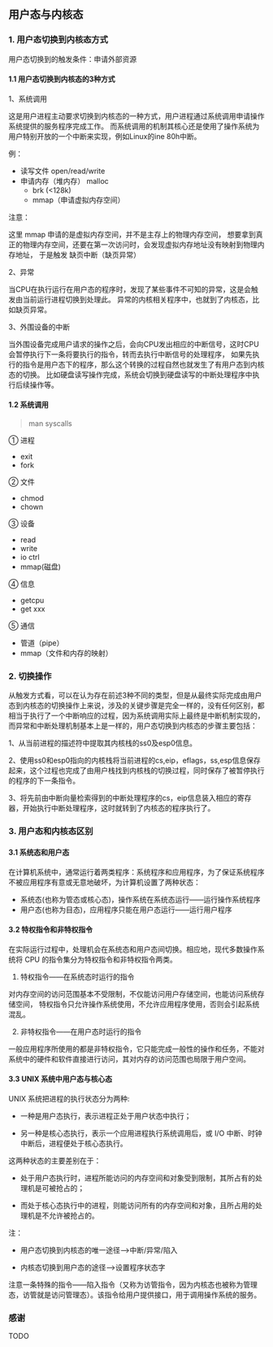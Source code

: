 ## 用户态与内核态

### 1. 用户态切换到内核态方式

用户态切换到的触发条件：申请外部资源

#### 1.1 用户态切换到内核态的3种方式

1、系统调用

这是用户进程主动要求切换到内核态的一种方式，用户进程通过系统调用申请操作系统提供的服务程序完成工作。
而系统调用的机制其核心还是使用了操作系统为用户特别开放的一个中断来实现，例如Linux的ine 80h中断。


例：

- 读写文件 open/read/write   
- 申请内存（堆内存） malloc   
    - brk (<128k)    
    - mmap（申请虚拟内存空间）   
    
注意：

这里 mmap 申请的是虚拟内存空间，并不是主存上的物理内存空间，
想要拿到真正的物理内存空间，还要在第一次访问时，会发现虚拟内存地址没有映射到物理内存地址，
于是触发 缺页中断（缺页异常）   
    

2、异常

当CPU在执行运行在用户态的程序时，发现了某些事件不可知的异常，这是会触发由当前运行进程切换到处理此。
异常的内核相关程序中，也就到了内核态，比如缺页异常。

3、外围设备的中断

当外围设备完成用户请求的操作之后，会向CPU发出相应的中断信号，这时CPU会暂停执行下一条将要执行的指令，转而去执行中断信号的处理程序，
如果先执行的指令是用户态下的程序，那么这个转换的过程自然也就发生了有用户态到内核态的切换。
比如硬盘读写操作完成，系统会切换到硬盘读写的中断处理程序中执行后续操作等。


#### 1.2 系统调用

> man syscalls

① 进程  

- exit  
- fork  

② 文件 

- chmod   
- chown  
 
③ 设备  

- read  
- write  
- io ctrl  
- mmap(磁盘)  

④ 信息  

- getcpu  
- get xxx  


⑤ 通信  

- 管道（pipe） 
- mmap（文件和内存的映射）  

### 2. 切换操作

从触发方式看，可以在认为存在前述3种不同的类型，但是从最终实际完成由用户态到内核态的切换操作上来说，涉及的关键步骤是完全一样的，没有任何区别，都相当于执行了一个中断响应的过程，因为系统调用实际上最终是中断机制实现的，而异常和中断处理机制基本上是一样的，用户态切换到内核态的步骤主要包括：

1、从当前进程的描述符中提取其内核栈的ss0及esp0信息。

2、使用ss0和esp0指向的内核栈将当前进程的cs,eip，eflags，ss,esp信息保存起来，这个过程也完成了由用户栈找到内核栈的切换过程，同时保存了被暂停执行的程序的下一条指令。

3、将先前由中断向量检索得到的中断处理程序的cs，eip信息装入相应的寄存器，开始执行中断处理程序，这时就转到了内核态的程序执行了。

### 3. 用户态和内核态区别

#### 3.1 系统态和用户态

在计算机系统中，通常运行着两类程序：系统程序和应用程序，为了保证系统程序不被应用程序有意或无意地破坏，为计算机设置了两种状态：

- 系统态(也称为管态或核心态)，操作系统在系统态运行——运行操作系统程序  
- 用户态(也称为目态)，应用程序只能在用户态运行——运行用户程序  

#### 3.2 特权指令和非特权指令

在实际运行过程中，处理机会在系统态和用户态间切换。相应地，现代多数操作系统将 CPU 的指令集分为特权指令和非特权指令两类。

1) 特权指令——在系统态时运行的指令

对内存空间的访问范围基本不受限制，不仅能访问用户存储空间，也能访问系统存储空间，
特权指令只允许操作系统使用，不允许应用程序使用，否则会引起系统混乱。
 

2) 非特权指令——在用户态时运行的指令

一般应用程序所使用的都是非特权指令，它只能完成一般性的操作和任务，不能对系统中的硬件和软件直接进行访问，其对内存的访问范围也局限于用户空间。

#### 3.3 UNIX 系统中用户态与核心态

UNIX 系统把进程的执行状态分为两种:

- 一种是用户态执行，表示进程正处于用户状态中执行；

- 另一种是核心态执行，表示一个应用进程执行系统调用后，或 I/O 中断、时钟中断后，进程便处于核心态执行。


这两种状态的主要差别在于：

- 处于用户态执行时，进程所能访问的内存空间和对象受到限制，其所占有的处理机是可被抢占的；

- 而处于核心态执行中的进程，则能访问所有的内存空间和对象，且所占用的处理机是不允许被抢占的。


注：

- 用户态切换到内核态的唯一途径——>中断/异常/陷入   

- 内核态切换到用户态的途径——>设置程序状态字  


注意一条特殊的指令——陷入指令（又称为访管指令，因为内核态也被称为管理态，访管就是访问管理态）。该指令给用户提供接口，用于调用操作系统的服务。

### 感谢

TODO
